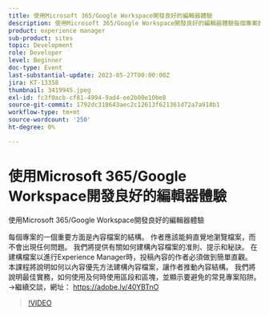 ```yaml
---
title: 使用Microsoft 365/Google Workspace開發良好的編輯器體驗
description: 使用Microsoft 365/Google Workspace開發良好的編輯器體驗每個專案的一個重要面向是內容檔案的結構。 作者應該能夠直覺地瀏覽檔案，而不會出現任何問題。 我們將提供有關如何建構內容檔案的准則、提示和秘訣。 在建構檔案以進行Experience Manager時，投稿內容的作者必須做到簡單直觀。 本課程將說明如何以內容優先方法建構內容檔案，讓作者推動內容結構。 我們將說明最佳實務，如何使用及何時使用區段和區塊，並顯示要避免的常見專案陷阱。
product: experience manager
sub-product: sites
topic: Development
role: Developer
level: Beginner
doc-type: Event
last-substantial-update: 2023-05-27T00:00:00Z
jira: KT-13358
thumbnail: 3419945.jpeg
exl-id: fc3f0acb-cf81-4994-9ad4-ee2b00e10be8
source-git-commit: 1792dc318643aec2c12613f621361d72a7a918b1
workflow-type: tm+mt
source-wordcount: '250'
ht-degree: 0%

---
```


# 使用Microsoft 365/Google Workspace開發良好的編輯器體驗

使用Microsoft 365/Google Workspace開發良好的編輯器體驗

每個專案的一個重要方面是內容檔案的結構。 作者應該能夠直覺地瀏覽檔案，而不會出現任何問題。 我們將提供有關如何建構內容檔案的准則、提示和秘訣。 在建構檔案以進行Experience Manager時，投稿內容的作者必須做到簡單直觀。 本課程將說明如何以內容優先方法建構內容檔案，讓作者推動內容結構。 我們將說明最佳實務，如何使用及何時使用區段和區塊，並顯示要避免的常見專案陷阱。 →繼續交談，網址： https://adobe.ly/40YBTnO

>[!VIDEO](https://video.tv.adobe.com/v/3419945/?learn=on)
